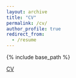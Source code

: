 ```yaml
---
layout: archive
title: "CV"
permalink: /cv/
author_profile: true
redirect_from:
  - /resume
---
```


{% include base_path %}

[CV](/files/CV-6.pdf)
